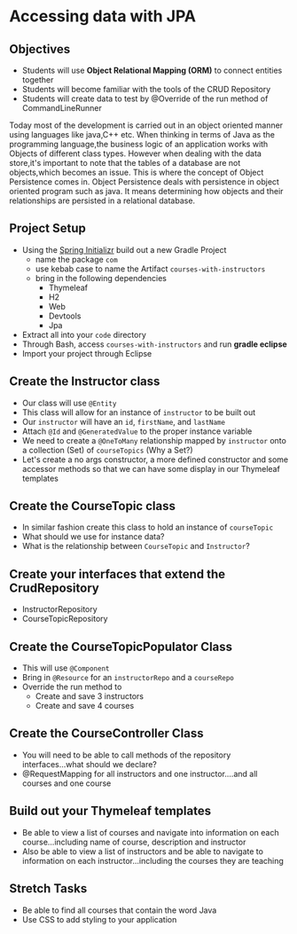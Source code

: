 # Accessing data with JPA

## Objectives
- Students will use **Object Relational Mapping (ORM)** to connect entities together 
- Students will become familiar with the tools of the CRUD Repository
- Students will create data to test by @Override of the run method of CommandLineRunner

Today most of the development is carried out in an object oriented manner using languages like java,C++ etc.
When thinking in terms of Java as the programming language,the business logic of an application works with Objects of different class types. 
However when dealing with the data store,it's important to note that the tables of a database are not objects,which becomes an issue. 
This is where the concept of Object Persistence comes in. Object Persistence deals with persistence in object oriented program such as java.
It means determining how objects and their relationships are persisted in a relational database.


## Project Setup
- Using the [Spring Initializr](https://start.spring.io/) build out a new Gradle Project
  - name the package `com`
  - use kebab case to name the Artifact `courses-with-instructors`
  - bring in the following dependencies
      - Thymeleaf
      - H2
      - Web
      - Devtools
      - Jpa
- Extract all into your `code` directory
- Through Bash, access `courses-with-instructors` and run **gradle eclipse**
- Import your project through Eclipse

## Create the Instructor class
- Our class will use `@Entity` 
- This class will allow for an instance of `instructor` to be built out
- Our `instructor` will have an `id`, `firstName`, and `lastName`
- Attach `@Id` and `@GeneratedValue` to the proper instance variable
- We need to create a `@OneToMany` relationship mapped by `instructor` onto a collection (Set) of `courseTopics` (Why a Set?)
- Let's create a no args constructor, a more defined constructor and some accessor methods so that we can have some display in our Thymeleaf templates

## Create the CourseTopic class
- In similar fashion create this class to hold an instance of `courseTopic`
- What should we use for instance data?
- What is the relationship between `CourseTopic` and `Instructor`?

## Create your interfaces that extend the CrudRepository
- InstructorRepository
- CourseTopicRepository

## Create the CourseTopicPopulator Class
- This will use `@Component`
- Bring in `@Resource` for an `instructorRepo` and a `courseRepo`
- Override the run method to 
  - Create and save 3 instructors
  - Create and save 4 courses

## Create the CourseController Class
- You will need to be able to call methods of the repository interfaces...what should we declare?
- @RequestMapping for all instructors and one instructor....and all courses and one course

## Build out your Thymeleaf templates
- Be able to view a list of courses and navigate into information on each course...including name of course, description and instructor
- Also be able to view a list of instructors and be able to navigate to information on each instructor...including the courses they are teaching

## Stretch Tasks
- Be able to find all courses that contain the word Java
- Use CSS to add styling to your application

